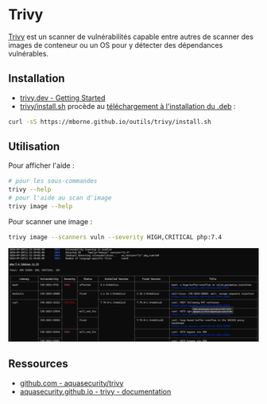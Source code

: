 # Trivy

[Trivy](https://github.com/aquasecurity/trivy#readme) est un scanner de vulnérabilités capable entre autres de scanner des images de conteneur ou un OS pour y détecter des dépendances vulnérables.

## Installation

* [trivy.dev - Getting Started](https://trivy.dev/latest/getting-started/)
* [trivy/install.sh](install.sh) procède au [téléchargement à l'installation du .deb](https://github.com/aquasecurity/trivy/releases) :

```bash
curl -sS https://mborne.github.io/outils/trivy/install.sh
```

## Utilisation

Pour afficher l'aide :

```bash
# pour les sous-commandes
trivy --help
# pour l'aide au scan d'image
trivy image --help
```

Pour scanner une image :

```bash
trivy image --scanners vuln --severity HIGH,CRITICAL php:7.4
```

![trivy](img/trivy-image-php74.png)

## Ressources

* [github.com - aquasecurity/trivy](https://github.com/aquasecurity/trivy#readme)
* [aquasecurity.github.io - trivy - documentation](https://aquasecurity.github.io/trivy/)
